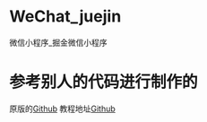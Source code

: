 # WeChat_juejin
微信小程序_掘金微信小程序

# 参考别人的代码进行制作的
原版的[Github](https://github.com/myvin/juejin)
教程地址[Github](https://juejin.im/post/5b72cf88e51d45666436d3c5)

